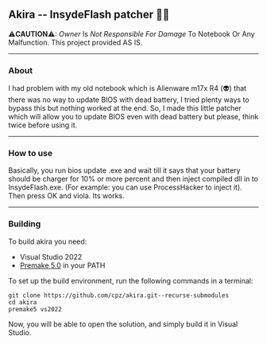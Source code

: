 ## Akira -- InsydeFlash patcher 🐱‍👤
⚠**CAUTION**⚠: _Owner_ Is _Not Responsible For Damage_ To Notebook Or Any Malfunction. This project provided AS IS.

---
### About
I had problem with my old notebook which is Alienware m17x R4 (👽) that there was no way to update BIOS with dead battery, I tried plenty ways to bypass this but nothing worked at the end. So, I made this little patcher which will allow you to update BIOS even with dead battery but please, think twice before using it.

---
### How to use
Basically, you run bios update .exe and wait till it says that your battery should be charger for 10% or more percent and then inject compiled dll in to InsydeFlash.exe. (For example: you can use ProcessHacker to inject it). Then press OK and viola. Its works.

---
### Building
To build akira you need:

-   Visual Studio 2022
-   [Premake 5.0](https://premake.github.io/download) in your PATH

To set up the build environment, run the following commands in a terminal:

```dos
git clone https://github.com/cpz/akira.git--recurse-submodules
cd akira
premake5 vs2022
```

Now, you will be able to open the solution, and simply build it in Visual Studio.


